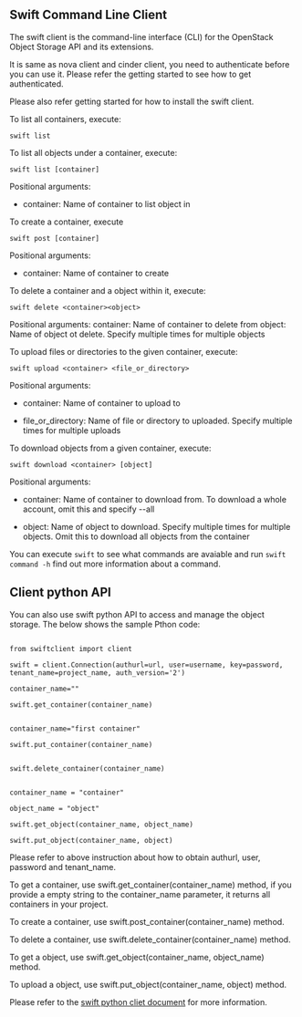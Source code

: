 ## Swift Command Line Client

The swift client is the command-line interface (CLI) for the OpenStack Object
Storage API and its extensions.

It is same as nova client and cinder client, you need to authenticate before you
can use it. Please refer the getting started to see how to get authenticated.

Please also refer getting started for how to install the swift client.

To list all containers, execute:

```
swift list
```

To list all objects under a container, execute:

```
swift list [container]
```

Positional arguments:

- container: Name of container to list object in

To create a container, execute

```
swift post [container]
```

Positional arguments:

- container: Name of container to create

To delete a container and a object within it, execute:

```
swift delete <container><object>
```

Positional arguments:
container: Name of container to delete from
object: Name of object ot delete. Specify multiple times for multiple objects

To upload files or directories to the given container, execute:

```
swift upload <container> <file_or_directory>
```

Positional arguments:

- container: Name of container to upload to

- file_or_directory: Name of file or directory to uploaded. Specify multiple
 times for multiple uploads

To download objects from a given container, execute:

```
swift download <container> [object]
```

Positional arguments:

- container: Name of container to download from. To download a whole account,
 omit this and specify --all

- object: Name of object to download. Specify multiple times for multiple
 objects. Omit this to download all objects from the container

You can execute ```swift``` to see what commands are avaiable and
run ```swift command -h``` find out more information about a command.

## Client python API

You can also use swift python API to access and manage the object storage.
The below shows the sample Pthon code:


```

from swiftclient import client

swift = client.Connection(authurl=url, user=username, key=password,
tenant_name=project_name, auth_version='2')

container_name=""

swift.get_container(container_name)


container_name="first container"

swift.put_container(container_name)


swift.delete_container(container_name)


container_name = "container"

object_name = "object"

swift.get_object(container_name, object_name)

swift.put_object(container_name, object)

```


Please refer to above instruction about how to obtain authurl, user, password and
tenant_name.

To get a container, use swift.get_container(container_name) method, if you
provide a empty string to the container_name parameter, it returns all
containers in your project.

To create a container, use swift.post_container(container_name) method.

To delete a container, use swift.delete_container(container_name) method.

To get a object, use swift.get_object(container_name, object_name) method.

To upload a object, use swift.put_object(container_name, object) method.

Please refer to the [swift python cliet document][swift python api] for more
information.

[swift python api]: http://docs.openstack.org/developer/python-swiftclient/index.html
